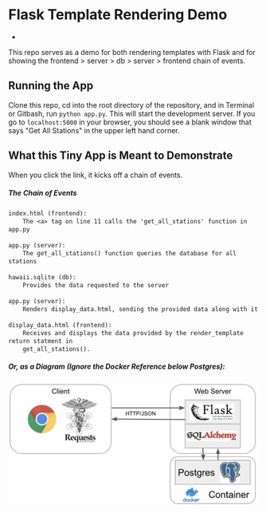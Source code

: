 # Flask Template Rendering Demo
-
This repo serves as a demo for both rendering templates with Flask and for showing the  frontend > server > db > server > frontend chain of events.

## Running the App
Clone this repo, cd into the root directory of the repository, and in Terminal or Gitbash, run `python app.py`. This will start the development server. If you go to `localhost:5000` in your browser, you should see a blank window that says "Get All Stations" in the upper left hand corner.

## What this Tiny App is Meant to Demonstrate
When you click the link, it kicks off a chain of events. 
##### The Chain of Events
	index.html (frontend):
		The <a> tag on line 11 calls the 'get_all_stations' function in app.py
		
	app.py (server): 
		The get_all_stations() function queries the database for all stations
		
	hawaii.sqlite (db): 
		Provides the data requested to the server
		
	app.py (server): 
		Renders display_data.html, sending the provided data along with it
		
	display_data.html (frontend):
		Receives and displays the data provided by the render_template return statment in
		get_all_stations().
		
##### Or, as a Diagram (Ignore the Docker Reference below Postgres):
![](flask_diagram.png)